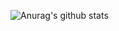 
![Anurag's github stats](https://github-readme-stats.vercel.app/api?username=zuertx&show_icons=true&hide_border=true&icon_color=586069&title_color=a0a9af)

